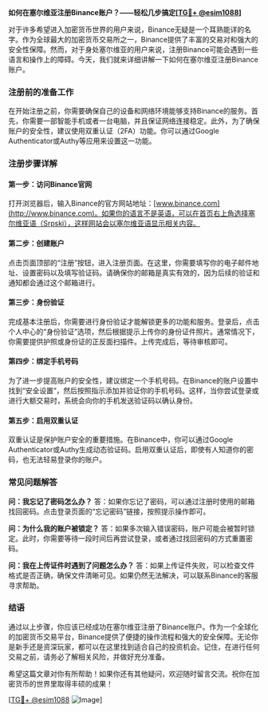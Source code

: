 **如何在塞尔维亚注册Binance账户？——轻松几步搞定[[TG💪+ @esim1088](https://t.me/s/esim1088)]**

对于许多希望进入加密货币世界的用户来说，Binance无疑是一个耳熟能详的名字。作为全球最大的加密货币交易所之一，Binance提供了丰富的交易对和强大的安全性保障。然而，对于身处塞尔维亚的用户来说，注册Binance可能会遇到一些语言和操作上的障碍。今天，我们就来详细讲解一下如何在塞尔维亚注册Binance账户。

### 注册前的准备工作

在开始注册之前，你需要确保自己的设备和网络环境能够支持Binance的服务。首先，你需要一部智能手机或者一台电脑，并且保证网络连接稳定。此外，为了确保账户的安全性，建议使用双重认证（2FA）功能。你可以通过Google Authenticator或Authy等应用来设置这一功能。

### 注册步骤详解

#### 第一步：访问Binance官网

打开浏览器后，输入Binance的官方网站地址：[www.binance.com](http://www.binance.com)。如果你的语言不是英语，可以在首页右上角选择塞尔维亚语（Srpski），这样网站会以塞尔维亚语显示相关内容。

#### 第二步：创建账户

点击页面顶部的“注册”按钮，进入注册页面。在这里，你需要填写你的电子邮件地址、设置密码以及填写验证码。请确保你的邮箱是真实有效的，因为后续的验证和通知都会通过这个邮箱进行。

#### 第三步：身份验证

完成基本注册后，你需要进行身份验证才能解锁更多的功能和服务。登录后，点击个人中心的“身份验证”选项，然后根据提示上传你的身份证件照片。通常情况下，你需要提供护照或身份证的正反面扫描件。上传完成后，等待审核即可。

#### 第四步：绑定手机号码

为了进一步提高账户的安全性，建议绑定一个手机号码。在Binance的账户设置中找到“安全设置”，然后按照指示添加并验证你的手机号码。这样，当你尝试登录或进行大额交易时，系统会向你的手机发送验证码以确认身份。

#### 第五步：启用双重认证

双重认证是保护账户安全的重要措施。在Binance中，你可以通过Google Authenticator或Authy生成动态验证码。启用双重认证后，即使有人知道你的密码，也无法轻易登录你的账户。

### 常见问题解答

**问：我忘记了密码怎么办？**
答：如果你忘记了密码，可以通过注册时使用的邮箱找回密码。点击登录页面的“忘记密码”链接，按照提示操作即可。

**问：为什么我的账户被锁定？**
答：如果多次输入错误密码，账户可能会被暂时锁定。此时，你需要等待一段时间后再尝试登录，或者通过找回密码的方式重置密码。

**问：我在上传证件时遇到了问题怎么办？**
答：如果上传证件失败，可以检查文件格式是否正确，确保文件清晰可见。如果仍然无法解决，可以联系Binance的客服寻求帮助。

### 结语

通过以上步骤，你应该已经成功在塞尔维亚注册了Binance账户。作为一个全球化的加密货币交易平台，Binance提供了便捷的操作流程和强大的安全保障。无论你是新手还是资深玩家，都可以在这里找到适合自己的投资机会。记住，在进行任何交易之前，请务必了解相关风险，并做好充分准备。

希望这篇文章对你有所帮助！如果你还有其他疑问，欢迎随时留言交流。祝你在加密货币的世界里取得丰硕的成果！

[[TG💪+ @esim1088](https://t.me/s/esim1088) ![Image](https://i.postimg.cc/4NQfJmqS/Snipaste-2025-05-13-00-14-12.png)]